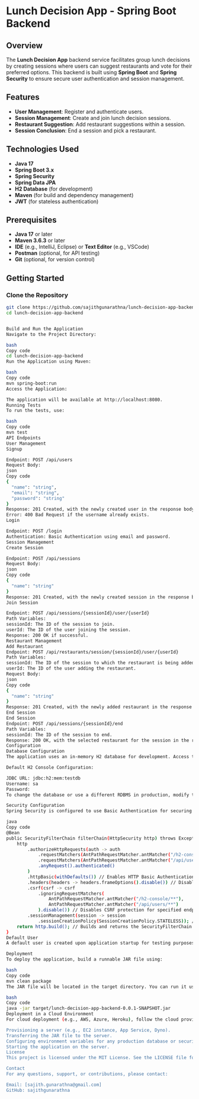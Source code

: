 # Lunch Decision App - Spring Boot Backend

## Overview

The **Lunch Decision App** backend service facilitates group lunch decisions by creating sessions where users can suggest restaurants and vote for their preferred options. This backend is built using **Spring Boot** and **Spring Security** to ensure secure user authentication and session management.

## Features

- **User Management**: Register and authenticate users.
- **Session Management**: Create and join lunch decision sessions.
- **Restaurant Suggestion**: Add restaurant suggestions within a session.
- **Session Conclusion**: End a session and pick a restaurant.

## Technologies Used

- **Java 17**
- **Spring Boot 3.x**
- **Spring Security**
- **Spring Data JPA**
- **H2 Database** (for development)
- **Maven** (for build and dependency management)
- **JWT** (for stateless authentication)

## Prerequisites

- **Java 17** or later
- **Maven 3.6.3** or later
- **IDE** (e.g., IntelliJ, Eclipse) or **Text Editor** (e.g., VSCode)
- **Postman** (optional, for API testing)
- **Git** (optional, for version control)

## Getting Started

### Clone the Repository

```bash
git clone https://github.com/sajithgunarathna/lunch-decision-app-backend.git
cd lunch-decision-app-backend


Build and Run the Application
Navigate to the Project Directory:

bash
Copy code
cd lunch-decision-app-backend
Run the Application using Maven:

bash
Copy code
mvn spring-boot:run
Access the Application:

The application will be available at http://localhost:8080.
Running Tests
To run the tests, use:

bash
Copy code
mvn test
API Endpoints
User Management
Signup

Endpoint: POST /api/users
Request Body:
json
Copy code
{
  "name": "string",
  "email": "string",
  "password": "string"
}
Response: 201 Created, with the newly created user in the response body.
Error: 400 Bad Request if the username already exists.
Login

Endpoint: POST /login
Authentication: Basic Authentication using email and password.
Session Management
Create Session

Endpoint: POST /api/sessions
Request Body:
json
Copy code
{
  "name": "string"
}
Response: 201 Created, with the newly created session in the response body.
Join Session

Endpoint: POST /api/sessions/{sessionId}/user/{userId}
Path Variables:
sessionId: The ID of the session to join.
userId: The ID of the user joining the session.
Response: 200 OK if successful.
Restaurant Management
Add Restaurant
Endpoint: POST /api/restaurants/session/{sessionId}/user/{userId}
Path Variables:
sessionId: The ID of the session to which the restaurant is being added.
userId: The ID of the user adding the restaurant.
Request Body:
json
Copy code
{
  "name": "string"
}
Response: 201 Created, with the newly added restaurant in the response body.
End Session
End Session
Endpoint: POST /api/sessions/{sessionId}/end
Path Variables:
sessionId: The ID of the session to end.
Response: 200 OK, with the selected restaurant for the session in the response body.
Configuration
Database Configuration
The application uses an in-memory H2 database for development. Access the H2 console at http://localhost:8080/h2-console using the credentials defined in application.properties.

Default H2 Console Configuration:

JDBC URL: jdbc:h2:mem:testdb
Username: sa
Password:
To change the database or use a different RDBMS in production, modify the application.properties file with appropriate JDBC configurations.

Security Configuration
Spring Security is configured to use Basic Authentication for securing endpoints. User-related endpoints (/api/users/**) and the H2 console (/h2-console/**) are accessible without authentication. All other endpoints require authenticated access.

java
Copy code
@Bean
public SecurityFilterChain filterChain(HttpSecurity http) throws Exception {
    http
        .authorizeHttpRequests(auth -> auth
            .requestMatchers(AntPathRequestMatcher.antMatcher("/h2-console/**")).permitAll()
            .requestMatchers(AntPathRequestMatcher.antMatcher("/api/users/**")).permitAll()
            .anyRequest().authenticated()
        )
        .httpBasic(withDefaults()) // Enables HTTP Basic Authentication with default settings.
        .headers(headers -> headers.frameOptions().disable()) // Disables frame options to allow H2 console display.
        .csrf(csrf -> csrf
            .ignoringRequestMatchers(
                AntPathRequestMatcher.antMatcher("/h2-console/**"),
                AntPathRequestMatcher.antMatcher("/api/users/**")
            ).disable()) // Disables CSRF protection for specified endpoints.
        .sessionManagement(session -> session
            .sessionCreationPolicy(SessionCreationPolicy.STATELESS)); // Configures session management to be stateless.
    return http.build(); // Builds and returns the SecurityFilterChain.
}
Default User
A default user is created upon application startup for testing purposes. You can modify or remove this user configuration in the DataLoader.java class.

Deployment
To deploy the application, build a runnable JAR file using:

bash
Copy code
mvn clean package
The JAR file will be located in the target directory. You can run it using:

bash
Copy code
java -jar target/lunch-decision-app-backend-0.0.1-SNAPSHOT.jar
Deployment in a Cloud Environment
For cloud deployment (e.g., AWS, Azure, Heroku), follow the cloud provider's guidelines for deploying Java applications. Typically, this involves:

Provisioning a server (e.g., EC2 instance, App Service, Dyno).
Transferring the JAR file to the server.
Configuring environment variables for any production database or security settings.
Starting the application on the server.
License
This project is licensed under the MIT License. See the LICENSE file for more details.

Contact
For any questions, support, or contributions, please contact:

Email: [sajith.gunarathna@gmail.com]
GitHub: sajithgunarathna